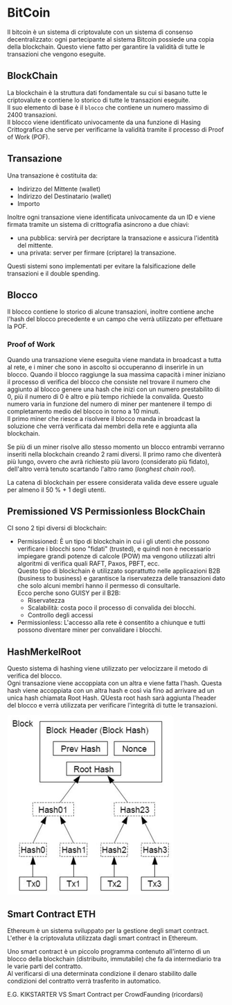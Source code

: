 # BitCoin

Il bitcoin è un sistema di criptovalute con un sistema di consenso decentralizzato: ogni partecipante al sistema Bitcoin possiede una copia della blockchain. Questo viene fatto per garantire la validità di tutte le transazioni che vengono eseguite.

## BlockChain

La blockchain è la struttura dati fondamentale su cui si basano tutte le criptovalute e contiene lo storico di tutte le transazioni eseguite.<br>
Il suo elemento di base è il `blocco` che contiene un numero massimo di 2400 transazioni.<br>
Il blocco viene identificato univocamente da una funzione di Hasing Crittografica che serve per verificarne la validità tramite il processo di Proof of Work (POF).

## Transazione

Una transazione è costituita da:

* Indirizzo del Mittente (wallet)
* Indirizzo del Destinatario (wallet)
* Importo

Inoltre ogni transazione viene identificata univocamente da un ID e viene firmata tramite un sistema di crittografia asincrono a due chiavi:

* una pubblica: servirà per decriptare la transazione e assicura l'identità del mittente.
* una privata: server per firmare (criptare) la transazione.

Questi sistemi sono implementati per evitare la falsificazione delle transazioni e il double spending.

## Blocco

Il blocco contiene lo storico di alcune transazioni, inoltre contiene anche l'hash del blocco precedente e un campo che verrà utilizzato per effettuare la POF.

### Proof of Work

Quando una transazione viene eseguita viene mandata in broadcast a tutta al rete, e i miner che sono in ascolto si occuperanno di inserirle in un blocco. Quando il blocco raggiunge la sua massima capacità i miner iniziano il processo di verifica del blocco che consiste nel trovare il numero che aggiunto al blocco genere una hash che inizi con un numero prestabilito di 0, più il numero di 0 è altro e più tempo richiede la convalida. Questo numero varia in funzione del numero di miner per mantenere il tempo di completamento medio del blocco in torno a 10 minuti.<br>
Il primo miner che riesce a risolvere il blocco manda in broadcast la soluzione che verrà verificata dai membri della rete e aggiunta alla blockchain.

Se più di un miner risolve allo stesso momento un blocco entrambi verranno inseriti nella blockchain creando 2 rami diversi. Il primo ramo che diventerà più lungo, ovvero che avrà richiesto più lavoro (considerato più fidato), dell'altro verrà tenuto scartando l'altro ramo (_longhest chain rool_).

La catena di blockchain per essere considerata valida deve essere uguale per almeno il 50 % + 1 degli utenti.

## Premissioned VS Permissionless BlockChain

CI sono 2 tipi diversi di blockchain:

* Permissioned: È un tipo di blockchain in cui i gli utenti che possono verificare i blocchi sono "fidati" (trusted), e quindi non è necessario impiegare grandi potenze di calcole (POW) ma vengono utilizzati altri algoritmi di verifica quali RAFT, Paxos, PBFT, ecc.<br>Questo tipo di blockchain è utilizzato soprattutto nelle applicazioni B2B (business to business) e garantisce la riservatezza delle transazioni dato che solo alcuni membri hanno il permesso di consultarle.<br>Ecco perche sono GUISY per il B2B:
    * Riservatezza
    * Scalabilità: costa poco il processo di convalida dei blocchi.
    * Controllo degli accessi
* Permissionless: L'accesso alla rete è consentito a chiunque e tutti possono diventare miner per convalidare i blocchi. 

## HashMerkelRoot

Questo sistema di hashing viene utilizzato per velocizzare il metodo di verifica del blocco.<br>
Ogni transazione viene accoppiata con un altra e viene fatta l'hash. Questa hash viene accoppiata con un altra hash e così via fino ad arrivare ad un unica hash chiamata Root Hash. QUesta root hash sarà aggiunta l'header del blocco e verrà utilizzata per verificare l'integrità di tutte le transazioni.

![hashroot](./imgs/hashroot.png)

## Smart Contract ETH

Ethereum è un sistema sviluppato per la gestione degli smart contract. L'ether è la criptovaluta utilizzata dagli smart contract in Ethereum.

Uno smart contract è un piccolo programma contenuto all'interno di un blocco della blockchain (distribuito, immutabile) che fa da intermediario tra le varie parti del contratto.<br>
Al verificarsi di una determinata condizione il denaro stabilito dalle condizioni del contratto verrà trasferito in automatico.

E.G. KIKSTARTER VS Smart Contract per CrowdFaunding (ricordarsi)
